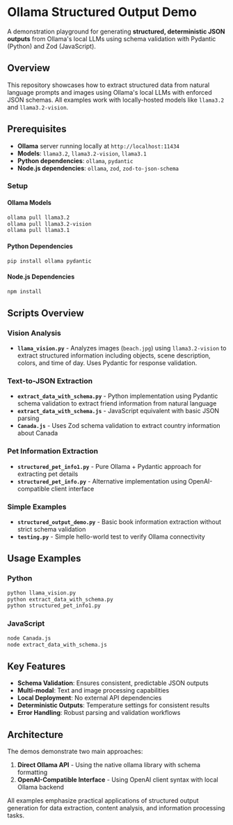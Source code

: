 # Ollama Structured Output Demo

A demonstration playground for generating **structured, deterministic JSON outputs** from Ollama's local LLMs using schema validation with Pydantic (Python) and Zod (JavaScript).

## Overview

This repository showcases how to extract structured data from natural language prompts and images using Ollama's local LLMs with enforced JSON schemas. All examples work with locally-hosted models like `llama3.2` and `llama3.2-vision`.

## Prerequisites

- **Ollama** server running locally at `http://localhost:11434`
- **Models**: `llama3.2`, `llama3.2-vision`, `llama3.1`
- **Python dependencies**: `ollama`, `pydantic`
- **Node.js dependencies**: `ollama`, `zod`, `zod-to-json-schema`

### Setup

#### Ollama Models
```bash
ollama pull llama3.2
ollama pull llama3.2-vision
ollama pull llama3.1
```

#### Python Dependencies
```bash
pip install ollama pydantic
```

#### Node.js Dependencies
```bash
npm install
```

## Scripts Overview

### Vision Analysis
- **`llama_vision.py`** - Analyzes images (`beach.jpg`) using `llama3.2-vision` to extract structured information including objects, scene description, colors, and time of day. Uses Pydantic for response validation.

### Text-to-JSON Extraction
- **`extract_data_with_schema.py`** - Python implementation using Pydantic schema validation to extract friend information from natural language
- **`extract_data_with_schema.js`** - JavaScript equivalent with basic JSON parsing
- **`Canada.js`** - Uses Zod schema validation to extract country information about Canada

### Pet Information Extraction
- **`structured_pet_info1.py`** - Pure Ollama + Pydantic approach for extracting pet details
- **`structured_pet_info.py`** - Alternative implementation using OpenAI-compatible client interface

### Simple Examples
- **`structured_output_demo.py`** - Basic book information extraction without strict schema validation
- **`testing.py`** - Simple hello-world test to verify Ollama connectivity

## Usage Examples

### Python
```bash
python llama_vision.py
python extract_data_with_schema.py
python structured_pet_info1.py
```

### JavaScript
```bash
node Canada.js
node extract_data_with_schema.js
```

## Key Features

- **Schema Validation**: Ensures consistent, predictable JSON outputs
- **Multi-modal**: Text and image processing capabilities
- **Local Deployment**: No external API dependencies
- **Deterministic Outputs**: Temperature settings for consistent results
- **Error Handling**: Robust parsing and validation workflows

## Architecture

The demos demonstrate two main approaches:

1. **Direct Ollama API** - Using the native ollama library with schema formatting
2. **OpenAI-Compatible Interface** - Using OpenAI client syntax with local Ollama backend

All examples emphasize practical applications of structured output generation for data extraction, content analysis, and information processing tasks.

<br>
